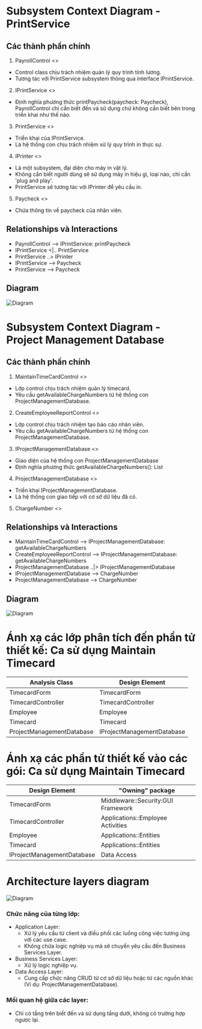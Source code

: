 # Subsystem Context Diagram - PrintService
## Các thành phần chính
1. PayrollControl <<control>>
- Control class chịu trách nhiệm quản lý quy trình tính lương.
- Tương tác với PrintService subsystem thông qua interface IPrintService.

2. IPrintService <<interface>>
- Định nghĩa phương thức printPaycheck(paycheck: Paycheck), PayrollControl chỉ cần biết đến và sử dụng chứ không cần biết bên trong triển khai như thế nào.

3. PrintService <<subsystem proxy>>
- Triển khai của IPrintService.
- Là hệ thống con chịu trách nhiệm xử lý quy trình in thực sự.

4. IPrinter <<interface>>
- Là một subsystem, đại diện cho máy in vật lý. 
- Không cần biết người dùng sẽ sử dụng máy in hiệu gì, loại nào, chỉ cần 'plug and play'.
- PrintService sẽ tương tác với IPrinter để yêu cầu in.

5. Paycheck <<entity>>
- Chứa thông tin về paycheck của nhân viên.

## Relationships và Interactions
- PayrollControl --> IPrintService: printPaycheck
- IPrintService <|.. PrintService
- PrintService ..> IPrinter
- IPrintService --> Paycheck
- PrintService --> Paycheck

## Diagram
![Diagram](https://www.planttext.com/api/plantuml/png/Z5BDQiCm3BxhANJC3adl8OJ2Ujcjq2Tm7MqpIsmZAwLXsvFji4VQAynfqs871ZjPID-VX7--lhT15Ciuz23EepWyEX4tO6UOj1XdGOpqX8Vn6AOWDE2Ziq9dmPrHBwm6B77Fnig1-6Gq0UXUXO1xDR7h-naSNsmQVQtQ5jy1SRD17YtwAwfuW4-0A4Byh3JXKwfumIFwkHLLzIlfjy8lHOstraLYyKxPJHFkqJsxyxGa-AVYEXHnoYuwfslSEPswB_JeJ3OUxsOu8rPNASistxNEGq6sIJdwglfOCN98LRNtd91VSVRwGpUTm9Pi5x_3Bm000F__0m00)

# Subsystem Context Diagram - Project Management Database
## Các thành phần chính
1. MaintainTimeCardControl <<control>>
- Lớp control chịu trách nhiệm quản lý timecard.
- Yêu cầu getAvailableChargeNumbers từ hệ thống con ProjectManagementDatabase.

2. CreateEmployeeReportControl <<control>>
- Lớp control chịu trách nhiệm tạo báo cáo nhân viên.
- Yêu cầu getAvailableChargeNumbers từ hệ thống con ProjectManagementDatabase.

3. IProjectManagementDatabase <<interface>>
- Giao diện của hệ thống con ProjectManagementDatabase
- Định nghĩa phương thức getAvailableChargeNumbers(): List<ChargeNumber>

4. ProjectManagementDatabase <<subsystem proxy>>
- Triển khai IProjectManagementDatabase.
- Là hệ thống con giao tiếp với cơ sở dữ liệu đã có.

5. ChargeNumber <<entity>>

## Relationships và Interactions
- MaintainTimeCardControl --> IProjectManagementDatabase: getAvailableChargeNumbers
- CreateEmployeeReportControl --> IProjectManagementDatabase: getAvailableChargeNumbers
- ProjectManagementDatabase ..|> IProjectManagementDatabase
- IProjectManagementDatabase --> ChargeNumber
- ProjectManagementDatabase --> ChargeNumber

## Diagram
![Diagram](https://www.planttext.com/api/plantuml/png/f9B1JiCm38RlUGeVsI5xWAcgXWe7941ey09kPxfCILCvBberzcGSU2HUWLHqK26b1uWKARAT___ivEFjVHq4MJfdbH8Zbk2nAqCVX1mKlX4w25mPh1aTQ7XWlwTAu0uRhCbH4vCeM68WfIgB8SIKQIJk9-EeGDuE8kmjP5drTSfpE9x6ue89XQvTQtrFjA7MioGkg2XB_8mLmSs8yKDnXe2ZWhXgaiiND1PBIyKEkQRxpfN4uMAnWbiJ99j6StKwmwU5ionypwLbV-W7gl-PJSDHFxePwSTcKrFKEfzfVvM6KNEZ_hjgUc2wQvVBrpbTDVEEcaszau5hwZTdzxjKhQdPnc_z2G00__y30000)

# Ánh xạ các lớp phân tích đến phần tử thiết kế: Ca sử dụng Maintain Timecard
| Analysis Class            | Design Element     	 |
|---------------------------|----------------------------|
| TimecardForm              | TimecardForm       	 |
| TimecardController        | TimecardController 	 |
| Employee                  | Employee           	 |
| Timecard                  | Timecard           	 |
| ProjectManagementDatabase | IProjectManagementDatabase |

# Ánh xạ các phần tử thiết kế vào các gói: Ca sử dụng Maintain Timecard
| Design Element     	     | "Owning" package                   |
|----------------------------|------------------------------------|
| TimecardForm       	     | Middleware::Security:GUI Framework |
| TimecardController 	     | Applications::Employee Activities  |
| Employee           	     | Applications::Entities             |
| Timecard           	     | Applications::Entities             |
| IProjectManagementDatabase | Data Access             		  |

# Architecture layers diagram
![Diagram](https://www.planttext.com/api/plantuml/png/RCzD2i9038RXVKuHkkyLf2DTklC48GqrE1s7J4OGwSbSU2Ilu0y8LRf-Fnxu7hTxLvpCwnJ1rQFWZYvYCc0mFgWBUpN1NcaqcW0oyP56mIRa79N9zPGQlCAyIDjQD4afk1SxAqlv7_JaX85VvPj-kRRTh2cm9d-sIn2WapIy_pm1003__mC0)

### Chức năng của từng lớp:
- Application Layer: 
	* Xử lý yêu cầu từ client và điều phối các luồng công việc tương ứng với các use case.
	* Không chứa logic nghiệp vụ mà sẽ chuyển yêu cầu đến Business Services Layer.
- Business Services Layer:
	* Xử lý logic nghiệp vụ.
- Data Access Layer:
	* Cung cấp chức năng CRUD từ cơ sở dữ liệu hoặc từ các nguồn khác (Ví dụ: ProjectManagementDatabase).


### Mối quan hệ giữa các layer:
- Chỉ có tầng trên biết đến và sử dụng tầng dưới, không có trường hợp ngược lại.